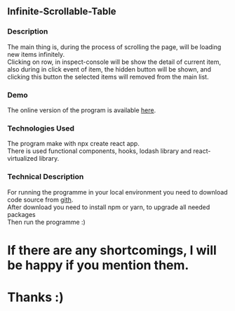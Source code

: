 
## Infinite-Scrollable-Table

### Description

The main thing is, during the process of scrolling the page, 
will be loading new items infinitely.\
Clicking on row, in inspect-console will be show the detail of current item,
also during in click event of item, the hidden button will be shown, and clicking this button
the selected items will removed from the main list.

### Demo

The online version of the program is available
[here](https://scrollable-table.vercel.app/).


### Technologies Used

The program make with npx create react app.\
There is used functional components, hooks, lodash library and react-virtualized library.

### Technical Description

For running the programme in your local environment you need to 
download code source from [gith](https://github.com/ShaqeTarverdyan/scrollable-table).\
After download you need to install npm or yarn, to upgrade all needed packages\
Then run the programme :) 

# If there are any shortcomings, I will be happy if you mention them.
# Thanks :)



